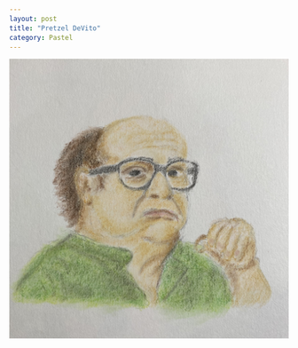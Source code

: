 ```yaml
---
layout: post
title: "Pretzel DeVito"
category: Pastel
---
```

![Pretzel DeVito](/images/up/art/pastel/ddvpretzel.jpeg)